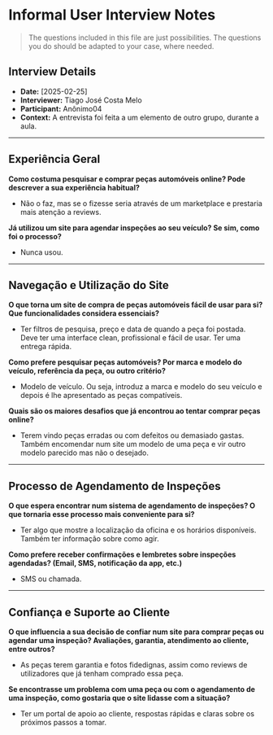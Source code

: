 # Informal User Interview Notes 

> 	The questions included in this file are just possibilities. The questions you do should be adapted to your case, where needed.

## Interview Details 
- **Date:** [2025-02-25] 
- **Interviewer:** Tiago José Costa Melo
- **Participant:** Anônimo04 
- **Context:**  A entrevista foi feita a um elemento de outro grupo, durante a aula.

- --- 
## Experiência Geral

 **Como costuma pesquisar e comprar peças automóveis online? Pode descrever a sua experiência habitual?** 
- Não o faz, mas se o fizesse seria através de um marketplace e prestaria mais atenção a reviews.



**Já utilizou um site para agendar inspeções ao seu veículo? Se sim, como foi o processo?** 
- Nunca usou.


---- 
## Navegação e Utilização do Site
**O que torna um site de compra de peças automóveis fácil de usar para si? Que funcionalidades considera essenciais?** 
- Ter filtros de pesquisa, preço e data de quando a peça foi postada. Deve ter uma interface clean, profissional e fácil de usar. Ter uma entrega rápida.




**Como prefere pesquisar peças automóveis? Por marca e modelo do veículo, referência da peça, ou outro critério?** 
- Modelo de veículo. Ou seja, introduz a marca e modelo do seu veículo e depois é lhe apresentado as peças compatíveis.





**Quais são os maiores desafios que já encontrou ao tentar comprar peças online?** 
- Terem vindo peças erradas ou com defeitos ou demasiado gastas. Também encomendar num site um modelo de uma peça e vir outro modelo parecido mas não o desejado.



--- 
## Processo de Agendamento de Inspeções 

**O que espera encontrar num sistema de agendamento de inspeções? O que tornaria esse processo mais conveniente para si?** 
- Ter algo que mostre a localização da oficina e os horários disponíveis. Também ter informação sobre como agir.



 

**Como prefere receber confirmações e lembretes sobre inspeções agendadas? (Email, SMS, notificação da app, etc.)** 
- SMS ou chamada.

--- 
## Confiança e Suporte ao Cliente 

**O que influencia a sua decisão de confiar num site para comprar peças ou agendar uma inspeção? Avaliações, garantia, atendimento ao cliente, entre outros?**
- As peças terem garantia e fotos fidedignas, assim como reviews de utilizadores que já tenham comprado essa peça.



**Se encontrasse um problema com uma peça ou com o agendamento de uma inspeção, como gostaria que o site lidasse com a situação?**
- Ter um portal de apoio ao cliente, respostas rápidas e claras sobre os próximos passos a tomar.

